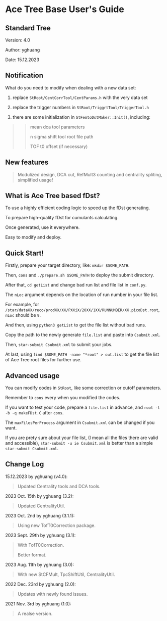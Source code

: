 # Ace Tree Base User's Guide

## Standard Tree

Version: 4.0

Author: yghuang

Date: 15.12.2023

## Notification

What do you need to modify when dealing with a new data set:

1. replace `StRoot/CentCorrTool/CentParams.h` with the very data set

2. replace the trigger numbers in `StRoot/TriggrtTool/TriggerTool.h` 

3. there are some initialization in `StFemtoDstMaker::Init()`, including:

>> mean dca tool parameters
>>
>> n sigma shift tool root file path
>>
>> TOF t0 offset (if necessary)

## New features

> Modulized design, DCA cut, RefMult3 counting and centrality spliting, simplified usage!

## What is Ace Tree based fDst?

To use a highly efficient coding logic to speed up the fDst generating.

To prepare high-quality fDst for cumulants calculating.

Once generated, use it everywhere.

Easy to modify and deploy.

## Quick Start!

Firstly, prepare your target directory, like: `mkdir $SOME_PATH`.

Then, `cons` and `./prepare.sh $SOME_PATH` to deploy the submit directory.

After that, `cd getList` and change bad run list and file list in `conf.py`.

The `nLoc` argument depends on the location of run number in your file list.

For example, for `/star/dataXX/reco/prodXX/XX/PXXiX/20XX/1XX/RUNNUMBER/XX.picoDst.root`, `nLoc` should be `9`.

And then, using `python3 getList` to get the file list without bad runs.

Copy the path to the newly generate `file.list` and paste into `Csubmit.xml`.

Then, `star-submit Csubmit.xml` to submit your jobs.

At last, using `find $SOME_PATH -name "*root" > out.list` to get the file list of Ace Tree root files for further use.

## Advanced usage

You can modify codes in `StRoot`, like some correction or cutoff parameters.

Remember to `cons` every when you modified the codes.

If you want to test your code, prepare a `file.list` in advance, and `root -l -b -q makeFDst.C` after `cons`.

The `maxFilesPerProcess` argument in `Csubmit.xml` can be changed if you want.

If you are prety sure about your file list, (I mean all the files there are valid and accessible), `star-submit -u ie Csubmit.xml` is better than a simple `star-submit Csubmit.xml`.

## Change Log

15.12.2023 by yghuang (v4.0):

> Updated Centrality tools and DCA tools.

2023 Oct. 15th by yghuang (3.2):

> Updated CentralityUtil.

2023 Oct. 2nd by yghuang (3.1.1):

> Using new TofT0Correction package.

2023 Sept. 29th by yghuang (3.1):

> With TofT0Correction.
>
> Better format.

2023 Aug. 11th by yghuang (3.0):

> With new StCFMult, TpcShiftUtil, CentralityUtil.

2022 Dec. 23rd by yghuang (2.0):

> Updates with newly found issues. 

2021 Nov. 3rd by yghuang (1.0):

> A realse version.
